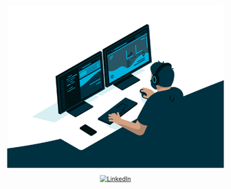 <p align="center">
  <img width="635" src="https://github.com/Chudopal/Chudopal/blob/master/code.gif?raw=true" alt="Hey I'm Aliaxandr Chudapal">
</p>

<p align="center">
  <a href="https://www.linkedin.com/in/chudopal" target="_blank">
    <img src="https://img.shields.io/badge/linkedin-%230077B5.svg?&style=for-the-badge&logo=linkedin&logoColor=white&color=071A2C" alt="LinkedIn"/>
  </a>
</p>
